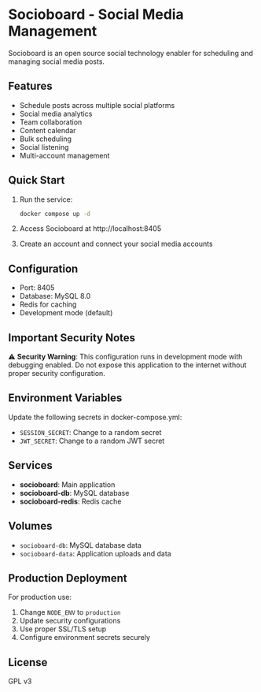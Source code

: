 # Socioboard - Social Media Management

Socioboard is an open source social technology enabler for scheduling and managing social media posts.

## Features

- Schedule posts across multiple social platforms
- Social media analytics
- Team collaboration
- Content calendar
- Bulk scheduling
- Social listening
- Multi-account management

## Quick Start

1. Run the service:
   ```bash
   docker compose up -d
   ```

2. Access Socioboard at http://localhost:8405

3. Create an account and connect your social media accounts

## Configuration

- Port: 8405
- Database: MySQL 8.0
- Redis for caching
- Development mode (default)

## Important Security Notes

⚠️ **Security Warning**: This configuration runs in development mode with debugging enabled. Do not expose this application to the internet without proper security configuration.

## Environment Variables

Update the following secrets in docker-compose.yml:
- `SESSION_SECRET`: Change to a random secret
- `JWT_SECRET`: Change to a random JWT secret

## Services

- **socioboard**: Main application
- **socioboard-db**: MySQL database
- **socioboard-redis**: Redis cache

## Volumes

- `socioboard-db`: MySQL database data
- `socioboard-data`: Application uploads and data

## Production Deployment

For production use:
1. Change `NODE_ENV` to `production`
2. Update security configurations
3. Use proper SSL/TLS setup
4. Configure environment secrets securely

## License

GPL v3